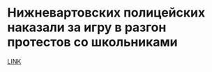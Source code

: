 # Нижневартовских полицейских наказали за игру в разгон протестов со школьниками



[LINK](https://varlamov.ru/4191835.html)